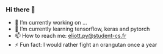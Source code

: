 ### Hi there 👋

- 🔭 I’m currently working on ...
- 🌱 I’m currently learning tensorflow, keras and pytorch
- 📫 How to reach me: eliott.py@student-cs.fr
- ⚡ Fun fact: I would rather fight an orangutan once a year
